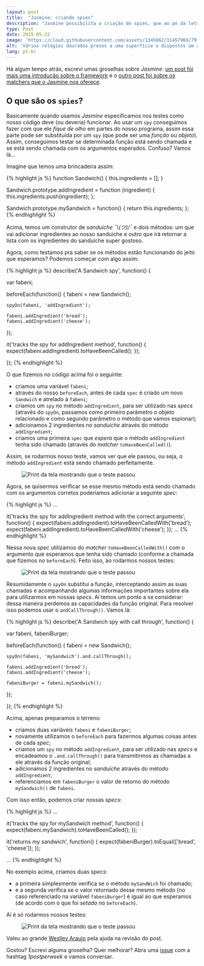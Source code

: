```yaml
---
layout: post
title:  "Jasmine: criando spies"
description: "Jasmine possibilita a criação de spies, que ao pé da letra, 'ficam de olho' em partes específicas do seu código."
type: Post
date: 2015-05-22
image: 'https://cloud.githubusercontent.com/assets/1345662/11457969/79fb1d56-969e-11e5-8326-aa50572ae52d.jpg'
alt: 'Vários relógios dourados presos a uma superfície e dispostos um ao lado do outro'
lang: pt-br
---
```


Há algum tempo atrás, escrevi umas groselhas sobre *Jasmine*: [um post foi mais uma introdução sobre o framework](/brincando-com-jasmine) e o [outro post foi sobre os matchers que o Jasmine nos oferece](/jasmine-entendendo-matchers).

## O que são os `spies`?

Basicamente quando usamos *Jasmine* especificamos nos testes como nosso código deve (ou deveria) funcionar. Ao usar um `spy` conseguimos fazer com que ele *fique de olho* em partes do nosso programa, assim essa parte pode ser substituída por um `spy` (que pode ser uma *função* ou *objeto*). Assim, conseguimos testar se determinada função está sendo chamada e se está sendo chamada com os argumentos esperados. Confuso? Vamos lá...

Imagine que temos uma brincadeira assim:

{% highlight js %}
function Sandwich() {
    this.ingredients = [];
}

Sandwich.prototype.addIngredient = function (ingredient) {
    this.ingredients.push(ingredient);
};

Sandwich.prototype.mySandwich = function() {
  return this.ingredients;
};
{% endhighlight %}

Acima, temos um construtor de *sanduíche ¯\\_(ツ)_/¯* e dois métodos: um que vai adicionar ingredientes ao nosso sanduíche e outro que irá retornar a lista com os ingredientes do sanduíche super gostoso.

Agora, como testamos pra saber se os métodos estão funcionando do jeito que esperamos? Podemos começar com algo assim:

{% highlight js %}
describe('A Sandwich spy', function() {

  var fabeni;

  beforeEach(function() {
    fabeni = new Sandwich();

    spyOn(fabeni, 'addIngredient');

    fabeni.addIngredient('bread');
    fabeni.addIngredient('cheese');
  });

  it('tracks the spy for addIngredient method', function() {
    expect(fabeni.addIngredient).toHaveBeenCalled();
  });

});
{% endhighlight %}

O que fizemos no código acima foi o seguinte:

* criamos uma variável `fabeni`;
* através do nosso `beforeEach`, antes de cada `spec` é criado um novo `Sandwich` e atrelado à `fabeni`;
* criamos um `spy` no método `addIngredient`,  para ser utilizado nas *specs* (através do `spyOn`, passamos como primeiro parâmetro o objeto relacionado e como segundo parâmetro o método que vamos espionar);
* adicionamos 2 ingredientes no *sanduíche* através do método `addIngredient`;
* criamos uma primeira `spec` que *espera* que o método `addIngredient` tenha sido chamado (através do *matcher* `toHaveBeenCalled()`).

Assim, se rodarmos nosso teste, vamos ver que ele passou, ou seja, o método `addIngredient` está sendo chamado perfeitamente.

<figure class="loading">
    <img src="https://cloud.githubusercontent.com/assets/1345662/11457980/ab42d886-969e-11e5-8e52-ba892aef800a.png" alt="Print da tela mostrando que o teste passou">
</figure>

Agora, se quisermos verificar se esse mesmo método está sendo chamado com os argumentos corretos poderíamos adicionar a seguinte *spec*:

{% highlight js %}
...

it('tracks the spy for addIngredient method with the correct arguments', function() {
    expect(fabeni.addIngredient).toHaveBeenCalledWith('bread');
    expect(fabeni.addIngredient).toHaveBeenCalledWith('cheese');
});
...
{% endhighlight %}

Nessa nova *spec* utilizamos do *matcher* `toHaveBeenCalledWith()` com o argumento que esperamos que tenha sido chamado (conforme a chamada que fizemos no `beforeEach`). Feito isso, ao rodarmos nossos testes:

<figure class="loading">
    <img src="https://cloud.githubusercontent.com/assets/1345662/11457981/ab4446d0-969e-11e5-823b-286b2deb0db7.png" alt="Print da tela mostrando que o teste passou">
</figure>

Resumidamente o `spyOn` substitui a função, interceptando assim as suas chamadas e acompanhando algumas informações importantes sobre ela para utilizarmos em nossas *specs*. Aí temos um ponto a se considerar: dessa maneira perdemos as capacidades da função original. Para resolver isso podemos usar o `andCallThrough()`. Vamos lá:

{% highlight js %}
describe('A Sandwich spy with call through', function() {

  var fabeni, fabeniBurger;

  beforeEach(function() {
    fabeni = new Sandwich();

    spyOn(fabeni, 'mySandwich').and.callThrough();

    fabeni.addIngredient('bread');
    fabeni.addIngredient('cheese');

    fabeniBurger = fabeni.mySandwich();
  });

});
{% endhighlight %}

Acima, apenas preparamos o terreno:

* criamos duas variáveis `fabeni` e `fabeniBurger`;
* novamente utilizamos o `beforeEach` para fazermos algumas coisas antes de cada *spec*;
* criamos um `spy` no método `addIngredient`,  para ser utilizado nas *specs* e encadeamos o `.and.callThrough()` para transmitirmos as chamadas a ele através da função original;
* adicionamos 2 ingredientes no *sanduíche* através do método `addIngredient`;
* referenciamos em `fabeniBurger` o valor de retorno do método `mySandwich()` de `fabeni`.

Com isso então, podemos criar nossas *specs*:

{% highlight js %}
...

it('tracks the spy for mySandwich method', function() {
  expect(fabeni.mySandwich).toHaveBeenCalled();
});

it('returns my sandwich', function() {
  expect(fabeniBurger).toEqual(['bread', 'cheese']);
});

...
{% endhighlight %}

No exemplo acima, criamos duas *specs*:

* a primeira simplesmente verifica se o método `mySandWich` foi chamado;
* e a segunda verifica se o valor retornado desse mesmo método (no caso referenciado na variável `fabeniBurger`) é igual ao que esperamos (de acordo com o que foi *setado* no `beforeEach`).

Aí é só rodarmos nossos testes:

<figure class="loading">
    <img src="https://cloud.githubusercontent.com/assets/1345662/11457979/ab42215c-969e-11e5-81a4-0652003ae440.png" alt="Print da tela mostrando que o teste passou">
</figure>

Valeu ao grande [Weslley Araujo](https://twitter.com/_weslleyaraujo) pela ajuda na revisão do post.

Gostou? Escrevi alguma groselha? Quer melhorar? Abra uma [issue](https://github.com/raphaelfabeni/raphaelfabeni.github.io/issues) com a hashtag *1postperweek* e vamos conversar.





